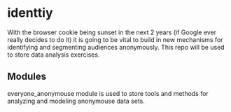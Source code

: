 # identtiy
With the browser cookie being sunset in the next 2 years (if Google ever really decides to do it) it is going to be vital to build in new mechanisms for identifying and segmenting audiences anonymously. This repo will be used to store data analysis exercises.

## Modules
everyone_anonymouse module is used to store tools and methods for analyzing and modeling anonymouse data sets.
